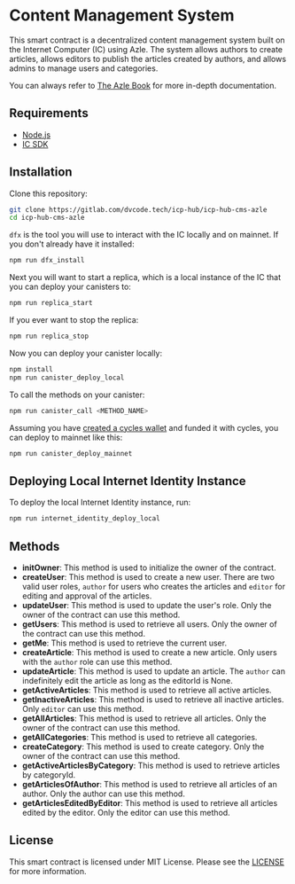 # Content Management System

This smart contract is a decentralized content management system built on the Internet Computer (IC) using Azle. The system allows authors to create articles, allows editors to publish the articles created by authors, and allows admins to manage users and categories.

You can always refer to [The Azle Book](https://demergent-labs.github.io/azle/) for more in-depth documentation.

## Requirements

- [Node.js](https://nodejs.org/en/)
- [IC SDK](https://internetcomputer.org/docs/current/developer-docs/setup/quickstart)

## Installation

Clone this repository:

```bash
git clone https://gitlab.com/dvcode.tech/icp-hub/icp-hub-cms-azle
cd icp-hub-cms-azle
```

`dfx` is the tool you will use to interact with the IC locally and on mainnet. If you don't already have it installed:

```bash
npm run dfx_install
```

Next you will want to start a replica, which is a local instance of the IC that you can deploy your canisters to:

```bash
npm run replica_start
```

If you ever want to stop the replica:

```bash
npm run replica_stop
```

Now you can deploy your canister locally:

```bash
npm install
npm run canister_deploy_local
```

To call the methods on your canister:

```bash
npm run canister_call <METHOD_NAME>
```

Assuming you have [created a cycles wallet](https://internetcomputer.org/docs/current/developer-docs/quickstart/network-quickstart) and funded it with cycles, you can deploy to mainnet like this:

```bash
npm run canister_deploy_mainnet
```

## Deploying Local Internet Identity Instance

To deploy the local Internet Identity instance, run:

```bash
npm run internet_identity_deploy_local
```

## Methods

- **initOwner**: This method is used to initialize the owner of the contract.
- **createUser**: This method is used to create a new user. There are two valid user roles, `author` for users who creates the articles and `editor` for editing and approval of the articles.
- **updateUser**: This method is used to update the user's role. Only the owner of the contract can use this method.
- **getUsers**: This method is used to retrieve all users. Only the owner of the contract can use this method.
- **getMe**: This method is used to retrieve the current user.
- **createArticle**: This method is used to create a new article. Only users with the `author` role can use this method.
- **updateArticle**: This method is used to update an article. The `author` can indefinitely edit the article as long as the editorId is None.
- **getActiveArticles**: This method is used to retrieve all active articles.
- **getInactiveArticles**: This method is used to retrieve all inactive articles. Only `editor` can use this method.
- **getAllArticles**: This method is used to retrieve all articles. Only the owner of the contract can use this method.
- **getAllCategories**: This method is used to retrieve all categories.
- **createCategory**: This method is used to create category. Only the owner of the contract can use this method.
- **getActiveArticlesByCategory**: This method is used to retrieve articles by categoryId.
- **getArticlesOfAuthor**: This method is used to retrieve all articles of an author. Only the author can use this method.
- **getArticlesEditedByEditor**: This method is used to retrieve all articles edited by the editor. Only the editor can use this method.

## License

This smart contract is licensed under MIT License. Please see the [LICENSE](./LICENSE) for more information.
